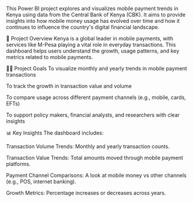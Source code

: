 This Power BI project explores and visualizes mobile payment trends in Kenya using data from the Central Bank of Kenya (CBK). It aims to provide insights into how mobile money usage has evolved over time and how it continues to influence the country's digital financial landscape.

🧠 Project Overview
Kenya is a global leader in mobile payments, with services like M-Pesa playing a vital role in everyday transactions. This dashboard helps users understand the growth, usage patterns, and key metrics related to mobile payments.

👨‍💻 Project Goals
To visualize monthly and yearly trends in mobile payment transactions

To track the growth in transaction value and volume

To compare usage across different payment channels (e.g., mobile, cards, EFTs)

To support policy makers, financial analysts, and researchers with clear insights

📊 Key Insights
The dashboard includes:

Transaction Volume Trends: Monthly and yearly transaction counts.

Transaction Value Trends: Total amounts moved through mobile payment platforms.

Payment Channel Comparisons: A look at mobile money vs other channels (e.g., POS, internet banking).

Growth Metrics: Percentage increases or decreases across years.
